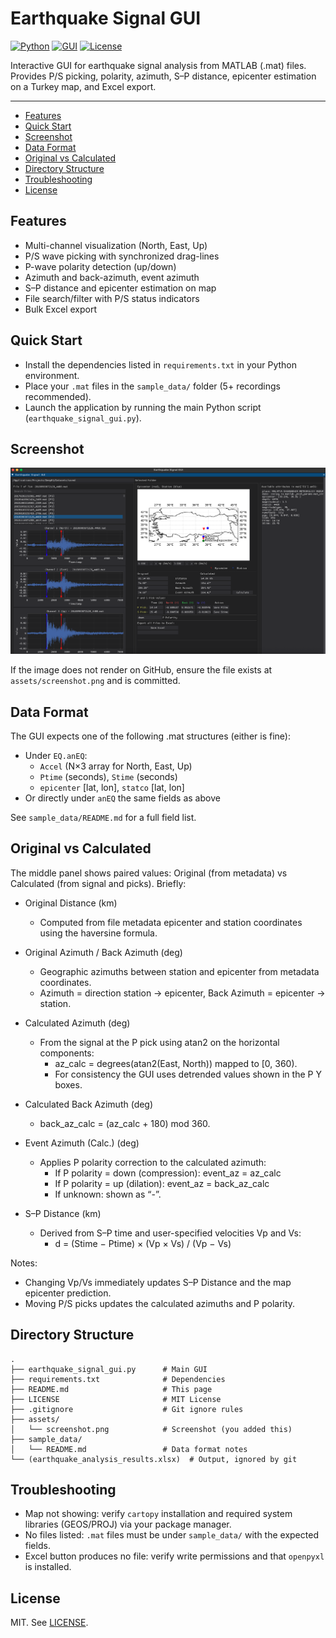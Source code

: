 # Earthquake Signal GUI

[![Python](https://img.shields.io/badge/Python-3.8%2B-blue.svg)](https://www.python.org/downloads/)
[![GUI](https://img.shields.io/badge/GUI-DearPyGui-ff69b4.svg)](https://github.com/hoffstadt/DearPyGui)
[![License](https://img.shields.io/badge/License-MIT-green.svg)](LICENSE)

Interactive GUI for earthquake signal analysis from MATLAB (.mat) files. Provides P/S picking, polarity, azimuth, S–P distance, epicenter estimation on a Turkey map, and Excel export.

---

- [Features](#features)
- [Quick Start](#quick-start)
- [Screenshot](#screenshot)
- [Data Format](#data-format)
- [Original vs Calculated](#original-vs-calculated)
- [Directory Structure](#directory-structure)
- [Troubleshooting](#troubleshooting)
- [License](#license)

## Features

- Multi-channel visualization (North, East, Up)
- P/S wave picking with synchronized drag-lines
- P-wave polarity detection (up/down)
- Azimuth and back-azimuth, event azimuth
- S–P distance and epicenter estimation on map
- File search/filter with P/S status indicators
- Bulk Excel export

## Quick Start

- Install the dependencies listed in `requirements.txt` in your Python environment.
- Place your `.mat` files in the `sample_data/` folder (5+ recordings recommended).
- Launch the application by running the main Python script (`earthquake_signal_gui.py`).

## Screenshot

![GUI Screenshot](assets/screenshot.png?raw=1&v=2)

If the image does not render on GitHub, ensure the file exists at `assets/screenshot.png` and is committed.

## Data Format

The GUI expects one of the following .mat structures (either is fine):

- Under `EQ.anEQ`:
  - `Accel` (N×3 array for North, East, Up)
  - `Ptime` (seconds), `Stime` (seconds)
  - `epicenter` [lat, lon], `statco` [lat, lon]
- Or directly under `anEQ` the same fields as above

See `sample_data/README.md` for a full field list.

## Original vs Calculated

The middle panel shows paired values: Original (from metadata) vs Calculated (from signal and picks). Briefly:

- Original Distance (km)
  - Computed from file metadata epicenter and station coordinates using the haversine formula.

- Original Azimuth / Back Azimuth (deg)
  - Geographic azimuths between station and epicenter from metadata coordinates.
  - Azimuth = direction station → epicenter, Back Azimuth = epicenter → station.

- Calculated Azimuth (deg)
  - From the signal at the P pick using atan2 on the horizontal components:
    - az_calc = degrees(atan2(East, North)) mapped to [0, 360).
    - For consistency the GUI uses detrended values shown in the P Y boxes.

- Calculated Back Azimuth (deg)
  - back_az_calc = (az_calc + 180) mod 360.

- Event Azimuth (Calc.) (deg)
  - Applies P polarity correction to the calculated azimuth:
    - If P polarity = down (compression): event_az = az_calc
    - If P polarity = up (dilation): event_az = back_az_calc
    - If unknown: shown as “-”.

- S–P Distance (km)
  - Derived from S–P time and user-specified velocities Vp and Vs:
    - d = (Stime − Ptime) × (Vp × Vs) / (Vp − Vs)

Notes:
- Changing Vp/Vs immediately updates S–P Distance and the map epicenter prediction.
- Moving P/S picks updates the calculated azimuths and P polarity.

## Directory Structure

```
.
├── earthquake_signal_gui.py      # Main GUI
├── requirements.txt              # Dependencies
├── README.md                     # This page
├── LICENSE                       # MIT License
├── .gitignore                    # Git ignore rules
├── assets/
│   └── screenshot.png            # Screenshot (you added this)
├── sample_data/
│   └── README.md                 # Data format notes
└── (earthquake_analysis_results.xlsx)  # Output, ignored by git
```

## Troubleshooting

- Map not showing: verify `cartopy` installation and required system libraries (GEOS/PROJ) via your package manager.
- No files listed: `.mat` files must be under `sample_data/` with the expected fields.
- Excel button produces no file: verify write permissions and that `openpyxl` is installed.

## License

MIT. See [LICENSE](LICENSE).
